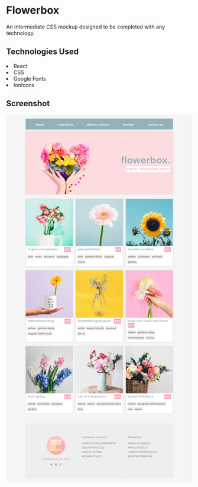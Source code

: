<h1>Flowerbox</h1>
<p>An intermediate CSS mockup designed to be completed with any technology.</p>

<h2>Technologies Used</h2>
<li>React</li>
<li>CSS</li>
<li>Google Fonts</li>
<li>IonIcons</li>

<h2>Screenshot</h2>
<p align="center">
<img src="https://github.com/laurakelly1/flowerbox/blob/main/src/images/screencapture-localhost-3000-2022-06-07-17_19_10.png?raw=true"/>
</p>